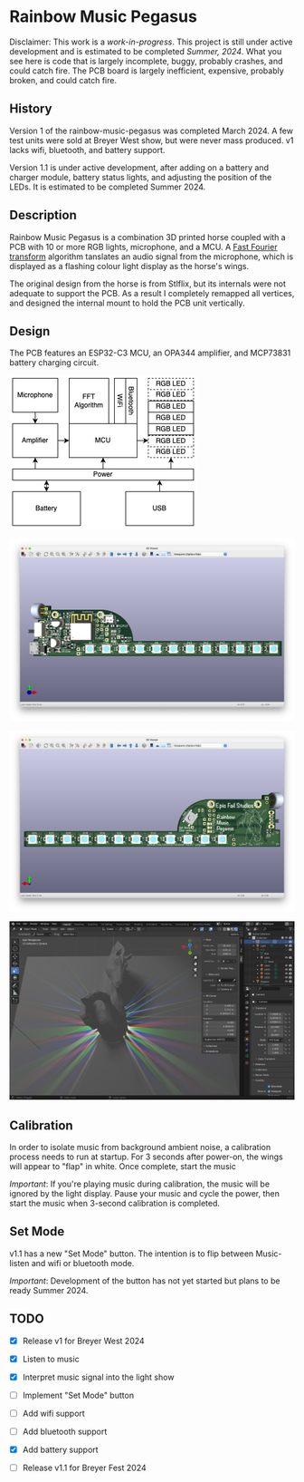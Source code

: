 # Rainbow Music Pegasus

Disclaimer: This work is a *work-in-progress*.  This project is still under
active development and is estimated to be completed _Summer, 2024_.
What you see here is code that is largely incomplete, buggy, probably crashes,
and could catch fire. The PCB board is largely inefficient, expensive,
probably broken, and could catch fire.

## History

Version 1 of the rainbow-music-pegasus was completed March 2024.  A few
test units were sold at Breyer West show, but were never mass produced.
v1 lacks wifi, bluetooth, and battery support.

Version 1.1 is under active development, after adding on a battery and
charger module, battery status lights, and adjusting the position of the
LEDs.  It is estimated to be completed Summer 2024.

## Description

Rainbow Music Pegasus is a combination 3D printed horse coupled with a PCB
with 10 or more RGB lights, microphone, and a MCU.  A
[Fast Fourier transform](https://en.wikipedia.org/wiki/Fast_Fourier_transform)
algorithm tanslates an audio signal from the microphone, which is displayed
as a flashing colour light display as the horse's wings.

The original design from the horse is from Stlflix, but its internals were
not adequate to support the PCB.  As a result I completely remapped all
vertices, and designed the internal mount to hold the PCB unit vertically.

## Design

The PCB features an ESP32-C3 MCU, an OPA344 amplifier, and MCP73831 battery
charging circuit.

![Block Diagram](assets/block-diagram.png)

![PCB v1.1 Front](assets/pcb-front.png)

![PCB v1.1 Back](assets/pcb-back.png)

![Rendering](assets/rendering.png)

## Calibration

In order to isolate music from background ambient noise, a calibration
process needs to run at startup.  For 3 seconds after power-on, the wings
will appear to "flap" in white.  Once complete, start the music 

*Important*: If you're playing music during calibration, the music will be
ignored by the light display.  Pause your music and cycle the power, then
start the music when 3-second calibration is completed.

## Set Mode

v1.1 has a new "Set Mode" button.  The intention is to flip between
Music-listen and wifi or bluetooth mode.

*Important*: Development of the button has not yet started but plans to be
ready Summer 2024.

## TODO

- [X] Release v1 for Breyer West 2024
- [X] Listen to music
- [X] Interpret music signal into the light show
- [ ] Implement "Set Mode" button
- [ ] Add wifi support
- [ ] Add bluetooth support
- [X] Add battery support
- [ ] Release v1.1 for Breyer Fest 2024


